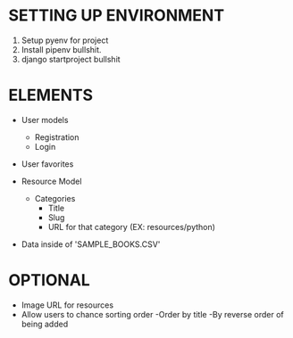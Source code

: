 # SETTING UP ENVIRONMENT

1. Setup pyenv for project
2. Install pipenv bullshit.
3. django startproject bullshit

# ELEMENTS

- User models
    - Registration
    - Login
- User favorites

- Resource Model
    - Categories
        - Title
        - Slug
        - URL for that category (EX: resources/python)

- Data inside of 'SAMPLE_BOOKS.CSV'


# OPTIONAL 
- Image URL for resources
- Allow users to chance sorting order
    -Order by title
    -By reverse order of being added
